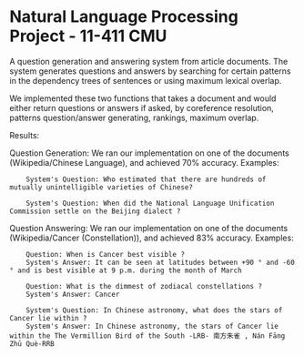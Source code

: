# Natural Language Processing Project - 11-411 CMU
A question generation and answering system from article documents. The system generates questions and answers by searching for certain patterns in the dependency trees of sentences or using maximum lexical overlap.

We implemented these two functions that takes a document and would either return questions or answers if asked, by coreference resolution, patterns question/answer generating, rankings, maximum overlap.

Results:

Question Generation:
    We ran our implementation on one of the documents (Wikipedia/Chinese Language), and achieved 70% accuracy. Examples: 
        
        System's Question: Who estimated that there are hundreds of mutually unintelligible varieties of Chinese?
        
        System's Question: When did the National Language Unification Commission settle on the Beijing dialect ?



Question Answering:
    We ran our implementation on one of the documents (Wikipedia/Cancer (Constellation)), and achieved 83% accuracy. Examples: 
        
        Question: When is Cancer best visible ?
        System's Answer: It can be seen at latitudes between +90 ° and -60 ° and is best visible at 9 p.m. during the month of March
        
        Question: What is the dimmest of zodiacal constellations ?
        System's Answer: Cancer
        
        System's Question: In Chinese astronomy, what does the stars of Cancer lie within ?
        System's Answer: In Chinese astronomy, the stars of Cancer lie within the The Vermillion Bird of the South -LRB- 南方朱雀 , Nán Fāng Zhū Què-RRB

